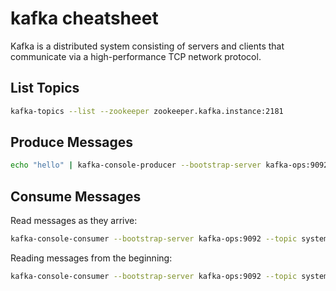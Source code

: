 # kafka cheatsheet

Kafka is a distributed system consisting of servers and clients that communicate via a high-performance TCP network protocol.

## List Topics

```bash
kafka-topics --list --zookeeper zookeeper.kafka.instance:2181
```

## Produce Messages

```bash
echo "hello" | kafka-console-producer --bootstrap-server kafka-ops:9092 --topic system-logs
```

## Consume Messages

Read messages as they arrive:

```bash
kafka-console-consumer --bootstrap-server kafka-ops:9092 --topic system-logs
```

Reading messages from the beginning:

```bash
kafka-console-consumer --bootstrap-server kafka-ops:9092 --topic system-logs --from-beginning
```

